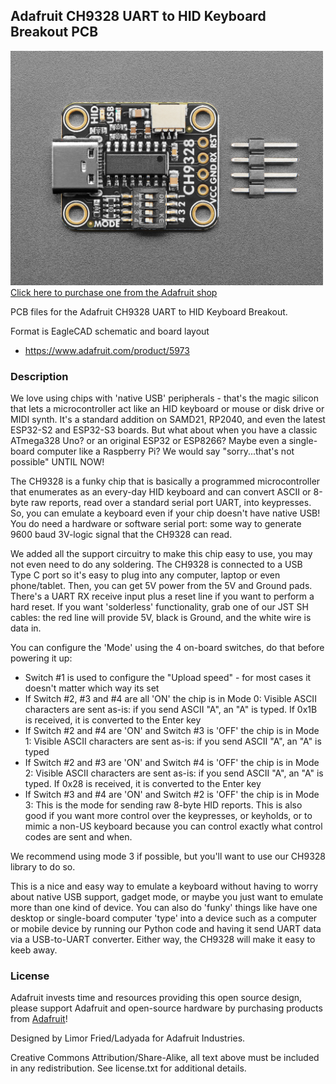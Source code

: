## Adafruit CH9328 UART to HID Keyboard Breakout PCB

<a href="http://www.adafruit.com/products/5973"><img src="assets/5973.jpg?raw=true" width="500px"><br/>
Click here to purchase one from the Adafruit shop</a>

PCB files for the Adafruit CH9328 UART to HID Keyboard Breakout. 

Format is EagleCAD schematic and board layout
* https://www.adafruit.com/product/5973

### Description

We love using chips with 'native USB' peripherals - that's the magic silicon that lets a microcontroller act like an HID keyboard or mouse or disk drive or MIDI synth. It's a standard addition on SAMD21, RP2040, and even the latest ESP32-S2 and ESP32-S3 boards. But what about when you have a classic ATmega328 Uno? or an original ESP32 or ESP8266? Maybe even a single-board computer like a Raspberry Pi? We would say "sorry...that's not possible"  UNTIL NOW!

The CH9328 is a funky chip that is basically a programmed microcontroller that enumerates as an every-day HID keyboard and can convert ASCII or 8-byte raw reports, read over a standard serial port UART, into keypresses. So, you can emulate a keyboard even if your chip doesn't have native USB! You do need a hardware or software serial port: some way to generate 9600 baud 3V-logic signal that the CH9328 can read.

We added all the support circuitry to make this chip easy to use, you may not even need to do any soldering. The CH9328 is connected to a USB Type C port so it's easy to plug into any computer, laptop or even phone/tablet. Then, you can get 5V power from the 5V and Ground pads. There's a UART RX receive input plus a reset line if you want to perform a hard reset. If you want 'solderless' functionality, grab one of our JST SH cables: the red line will provide 5V, black is Ground, and the white wire is data in. 

You can configure the 'Mode' using the 4 on-board switches, do that before powering it up:

* Switch #1 is used to configure the "Upload speed" - for most cases it doesn't matter which way its set
* If Switch #2, #3 and #4 are all 'ON' the chip is in Mode 0:
Visible ASCII characters are sent as-is: if you send ASCII "A", an "A" is typed. If 0x1B is received, it is converted to the Enter key
* If Switch #2 and #4 are 'ON' and Switch #3 is 'OFF' the chip is in Mode 1:
Visible ASCII characters are sent as-is: if you send ASCII "A", an "A" is typed
* If Switch #2 and #3 are 'ON' and Switch #4 is 'OFF' the chip is in Mode 2:
Visible ASCII characters are sent as-is: if you send ASCII "A", an "A" is typed. If 0x28 is received, it is converted to the Enter key
* If Switch #3 and #4 are 'ON' and Switch #2 is 'OFF' the chip is in Mode 3:
This is the mode for sending raw 8-byte HID reports. This is also good if you want more control over the keypresses, or keyholds, or to mimic a non-US keyboard because you can control exactly what control codes are sent and when.

We recommend using mode 3 if possible, but you'll want to use our CH9328 library to do so.

This is a nice and easy way to emulate a keyboard without having to worry about native USB support, gadget mode, or maybe you just want to emulate more than one kind of device. You can also do 'funky' things like have one desktop or single-board computer 'type' into a device such as a computer or mobile device by running our Python code and having it send UART data via a USB-to-UART converter. Either way, the CH9328 will make it easy to keeb away.

### License

Adafruit invests time and resources providing this open source design, please support Adafruit and open-source hardware by purchasing products from [Adafruit](https://www.adafruit.com)!

Designed by Limor Fried/Ladyada for Adafruit Industries.

Creative Commons Attribution/Share-Alike, all text above must be included in any redistribution. 
See license.txt for additional details.

